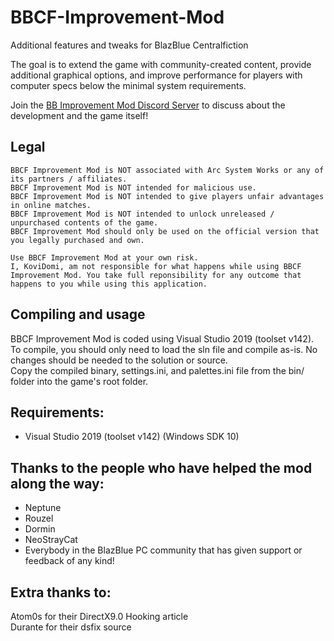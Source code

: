 # BBCF-Improvement-Mod
Additional features and tweaks for BlazBlue Centralfiction

The goal is to extend the game with community-created content, provide additional graphical options, and improve performance for players with computer specs below the minimal system requirements.

Join the [BB Improvement Mod Discord Server](https://discord.gg/j2mCX9s) to discuss about the development and the game itself!

## Legal
```
BBCF Improvement Mod is NOT associated with Arc System Works or any of its partners / affiliates.
BBCF Improvement Mod is NOT intended for malicious use.
BBCF Improvement Mod is NOT intended to give players unfair advantages in online matches.
BBCF Improvement Mod is NOT intended to unlock unreleased / unpurchased contents of the game.
BBCF Improvement Mod should only be used on the official version that you legally purchased and own.

Use BBCF Improvement Mod at your own risk. 
I, KoviDomi, am not responsible for what happens while using BBCF Improvement Mod. You take full reponsibility for any outcome that happens to you while using this application.
```

## Compiling and usage
BBCF Improvement Mod is coded using Visual Studio 2019 (toolset v142). <br>
To compile, you should only need to load the sln file and compile as-is. No changes should be needed to the solution or source.<br>
Copy the compiled binary, settings.ini, and palettes.ini file from the bin/ folder into the game's root folder.

## Requirements:
- Visual Studio 2019 (toolset v142) (Windows SDK 10)

## Thanks to the people who have helped the mod along the way:
* Neptune
* Rouzel
* Dormin
* NeoStrayCat
* Everybody in the BlazBlue PC community that has given support or feedback of any kind!

## Extra thanks to:
Atom0s for their DirectX9.0 Hooking article<br>
Durante for their dsfix source
